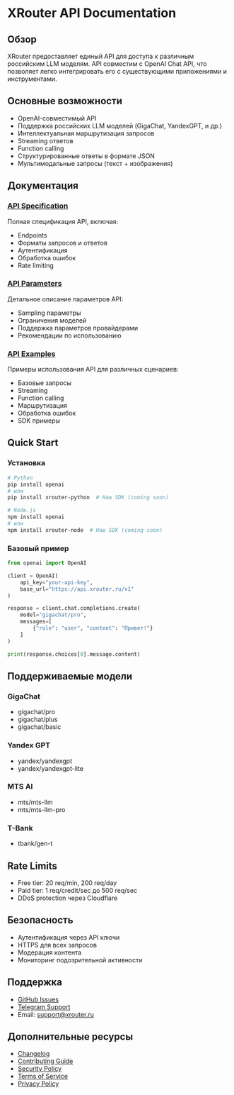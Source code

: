 # XRouter API Documentation

## Обзор
XRouter предоставляет единый API для доступа к различным российским LLM моделям. API совместим с OpenAI Chat API, что позволяет легко интегрировать его с существующими приложениями и инструментами.

## Основные возможности
- OpenAI-совместимый API
- Поддержка российских LLM моделей (GigaChat, YandexGPT, и др.)
- Интеллектуальная маршрутизация запросов
- Streaming ответов
- Function calling
- Структурированные ответы в формате JSON
- Мультимодальные запросы (текст + изображения)

## Документация

### [API Specification](api-spec.md)
Полная спецификация API, включая:
- Endpoints
- Форматы запросов и ответов
- Аутентификация
- Обработка ошибок
- Rate limiting

### [API Parameters](api-parameters.md)
Детальное описание параметров API:
- Sampling параметры
- Ограничения моделей
- Поддержка параметров провайдерами
- Рекомендации по использованию

### [API Examples](api-examples.md)
Примеры использования API для различных сценариев:
- Базовые запросы
- Streaming
- Function calling
- Маршрутизация
- Обработка ошибок
- SDK примеры

## Quick Start

### Установка
```bash
# Python
pip install openai
# или
pip install xrouter-python  # Наш SDK (coming soon)

# Node.js
npm install openai
# или
npm install xrouter-node  # Наш SDK (coming soon)
```

### Базовый пример
```python
from openai import OpenAI

client = OpenAI(
    api_key="your-api-key",
    base_url="https://api.xrouter.ru/v1"
)

response = client.chat.completions.create(
    model="gigachat/pro",
    messages=[
        {"role": "user", "content": "Привет!"}
    ]
)

print(response.choices[0].message.content)
```

## Поддерживаемые модели

### GigaChat
- gigachat/pro
- gigachat/plus
- gigachat/basic

### Yandex GPT
- yandex/yandexgpt
- yandex/yandexgpt-lite

### MTS AI
- mts/mts-llm
- mts/mts-llm-pro

### T-Bank
- tbank/gen-t

## Rate Limits
- Free tier: 20 req/min, 200 req/day
- Paid tier: 1 req/credit/sec до 500 req/sec
- DDoS protection через Cloudflare

## Безопасность
- Аутентификация через API ключи
- HTTPS для всех запросов
- Модерация контента
- Мониторинг подозрительной активности

## Поддержка
- [GitHub Issues](https://github.com/xrouter-ru/xrouter/issues)
- [Telegram Support](https://t.me/xrouter_support)
- Email: support@xrouter.ru

## Дополнительные ресурсы
- [Changelog](../CHANGELOG.md)
- [Contributing Guide](../CONTRIBUTING.md)
- [Security Policy](../SECURITY.md)
- [Terms of Service](../TERMS.md)
- [Privacy Policy](../PRIVACY.md)